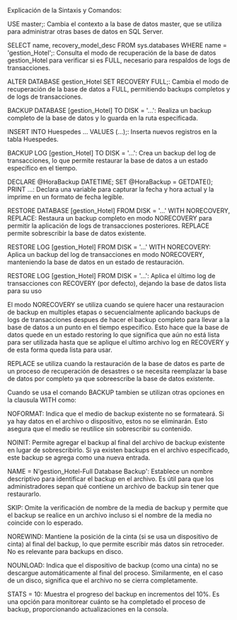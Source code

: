 Explicación de la Sintaxis y Comandos:

USE master;: Cambia el contexto a la base de datos master, que se utiliza para administrar otras bases de datos en SQL Server.

SELECT name, recovery_model_desc FROM sys.databases WHERE name = 'gestion_Hotel';: Consulta el modo de recuperación de la base de datos gestion_Hotel para verificar si es FULL, necesario para respaldos de logs de transacciones.

ALTER DATABASE gestion_Hotel SET RECOVERY FULL;: Cambia el modo de recuperación de la base de datos a FULL, permitiendo backups completos y de logs de transacciones.

BACKUP DATABASE [gestion_Hotel] TO DISK = '...': Realiza un backup completo de la base de datos y lo guarda en la ruta especificada.

INSERT INTO Huespedes ... VALUES (...);: Inserta nuevos registros en la tabla Huespedes.

BACKUP LOG [gestion_Hotel] TO DISK = '...': Crea un backup del log de transacciones, lo que permite restaurar la base de datos a un estado específico en el tiempo.

DECLARE @HoraBackup DATETIME; SET @HoraBackup = GETDATE(); PRINT ...: Declara una variable para capturar la fecha y hora actual y la imprime en un formato de fecha legible.

RESTORE DATABASE [gestion_Hotel] FROM DISK = '...' WITH NORECOVERY, REPLACE: Restaura un backup completo en modo NORECOVERY para permitir la aplicación de logs de transacciones posteriores. REPLACE permite sobrescribir la base de datos existente.

RESTORE LOG [gestion_Hotel] FROM DISK = '...' WITH NORECOVERY: Aplica un backup del log de transacciones en modo NORECOVERY, manteniendo la base de datos en un estado de restauración.

RESTORE LOG [gestion_Hotel] FROM DISK = '...': Aplica el último log de transacciones con RECOVERY (por defecto), dejando la base de datos lista para su uso


El modo NORECOVERY se utiliza cuando se quiere hacer una restauracion de backup en multiples etapas o secuencialmente aplicando backups de logs de transacciones despues de hacer el backup completo para llevar a la base de datos a un punto en el tiempo especifico. Esto hace que la base de datos quede en un estado restoring lo que significa que aún no está lista para ser utilizada hasta que se aplique el ultimo archivo log en RECOVERY y de esta forma queda lista para usar.

REPLACE se utiliza cuando la restauración de la base de datos es parte de un proceso de recuperación de desastres o se necesita reemplazar la base de datos por completo ya que sobreescribe la base de datos existente.

Cuando se usa el comando BACKUP tambien se utilizan otras opciones en la clausula WITH como:

NOFORMAT: Indica que el medio de backup existente no se formateará. Si ya hay datos en el archivo o dispositivo, estos no se eliminarán. Esto asegura que el medio se reutilice sin sobrescribir su contenido.

NOINIT: Permite agregar el backup al final del archivo de backup existente en lugar de sobrescribirlo. Si ya existen backups en el archivo especificado, este backup se agrega como una nueva entrada.

NAME = N'gestion_Hotel-Full Database Backup': Establece un nombre descriptivo para identificar el backup en el archivo. Es útil para que los administradores sepan qué contiene un archivo de backup sin tener que restaurarlo.

SKIP: Omite la verificación de nombre de la media de backup y permite que el backup se realice en un archivo incluso si el nombre de la media no coincide con lo esperado.

NOREWIND: Mantiene la posición de la cinta (si se usa un dispositivo de cinta) al final del backup, lo que permite escribir más datos sin retroceder. No es relevante para backups en disco.

NOUNLOAD: Indica que el dispositivo de backup (como una cinta) no se descargue automáticamente al final del proceso. Similarmente, en el caso de un disco, significa que el archivo no se cierra completamente.

STATS = 10: Muestra el progreso del backup en incrementos del 10%. Es una opción para monitorear cuánto se ha completado el proceso de backup, proporcionando actualizaciones en la consola. 